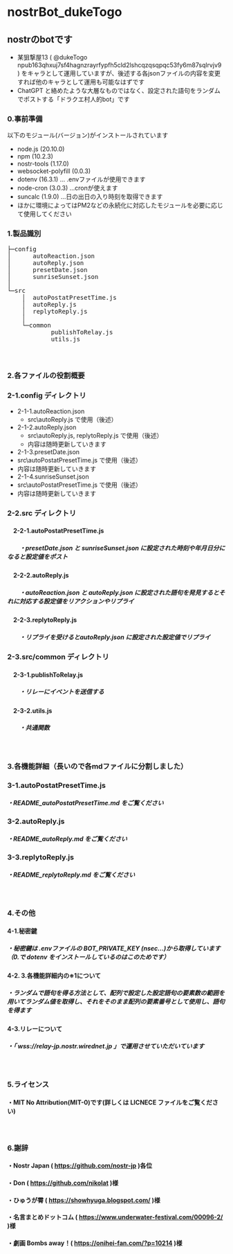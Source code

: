 # nostrBot_dukeTogo
## nostrのbotです
- 某狙撃屋13
 ( @dukeTogo npub163qhxuj7sf4hagnzrayrfypfh5cld2lshcqzqsqpqc53fy6m87sqlrvjv9 )
 をキャラとして運用していますが、後述する各jsonファイルの内容を変更すれば他のキャラとして運用も可能なはずです
- ChatGPT と絡めたような大層なものではなく、設定された語句をランダムでポストする「ドラクエ村人的bot」です

### 0.事前準備
 以下のモジュール(バージョン)がインストールされています
  - node.js (20.10.0)
  - npm (10.2.3)
  - nostr-tools (1.17.0)
  - websocket-polyfill (0.0.3)
  - dotenv (16.3.1) ... .envファイルが使用できます
  - node-cron (3.0.3) ...cronが使えます
  - suncalc (1.9.0) ...日の出日の入り時刻を取得できます
  - ほかに環境によってはPM2などの永続化に対応したモジュールを必要に応じて使用してください
 　

### 1.製品識別
<pre>
├─config
│      autoReaction.json
│      autoReply.json
│      presetDate.json
│      sunriseSunset.json
│
└─src
    │  autoPostatPresetTime.js
    │  autoReply.js
    │  replytoReply.js
    │
    └─common
            publishToRelay.js
            utils.js
</pre>
##### 　
### 2.各ファイルの役割概要

### 2-1.config ディレクトリ
- 2-1-1.autoReaction.json
  - src\autoReply.js で使用（後述）
- 2-1-2.autoReply.json
  - src\autoReply.js, replytoReply.js で使用（後述）
  - 内容は随時更新していきます
- 2-1-3.presetDate.json
 - src\autoPostatPresetTime.js で使用（後述）
 - 内容は随時更新していきます
- 2-1-4.sunriseSunset.json
 - src\autoPostatPresetTime.js で使用（後述）
 - 内容は随時更新していきます

### 2-2.src ディレクトリ
#### 　2-2-1.autoPostatPresetTime.js
##### 　　・presetDate.json と sunriseSunset.json に設定された時刻や年月日分になると設定値をポスト
#### 　2-2-2.autoReply.js
##### 　　・autoReaction.json と autoReply.json に設定された語句を発見するとそれに対応する設定値をリアクションやリプライ
#### 　2-2-3.replytoReply.js
##### 　　・リプライを受けるとautoReply.json に設定された設定値でリプライ

### 2-3.src/common ディレクトリ
#### 　2-3-1.publishToRelay.js
##### 　　・リレーにイベントを送信する
#### 　2-3-2.utils.js
##### 　　・共通関数

##### 　

### 3.各機能詳細（長いので各mdファイルに分割しました）

### 3-1.autoPostatPresetTime.js
##### ・README_autoPostatPresetTime.md をご覧ください

### 3-2.autoReply.js
##### ・README_autoReply.md をご覧ください

### 3-3.replytoReply.js
##### ・README_replytoReply.md をご覧ください
##### 　

### 4.その他
#### 4-1.秘密鍵
##### ・秘密鍵は .envファイルの BOT_PRIVATE_KEY (nsec...)から取得しています（0.で dotenv をインストールしているのはこのためです）
#### 4-2. 3.各機能詳細内の※1について
##### ・ランダムで語句を得る方法として、配列で設定した設定語句の要素数の範囲を用いてランダム値を取得し、それをそのまま配列の要素番号として使用し、語句を得ます
#### 4-3.リレーについて
##### ・「 wss://relay-jp.nostr.wirednet.jp 」で運用させていただいています
##### 　

### 5.ライセンス
#### ・MIT No Attribution(MIT-0)です(詳しくは LICNECE ファイルをご覧ください)
##### 　

### 6.謝辞
#### ・Nostr Japan ( https://github.com/nostr-jp )各位
#### ・Don ( https://github.com/nikolat )様
#### ・ひゅうが霄 ( https://showhyuga.blogspot.com/ )様
#### ・名言まとめドットコム ( https://www.underwater-festival.com/00096-2/ )様
#### ・劇画 Bombs away！( https://onihei-fan.com/?p=10214 )様
